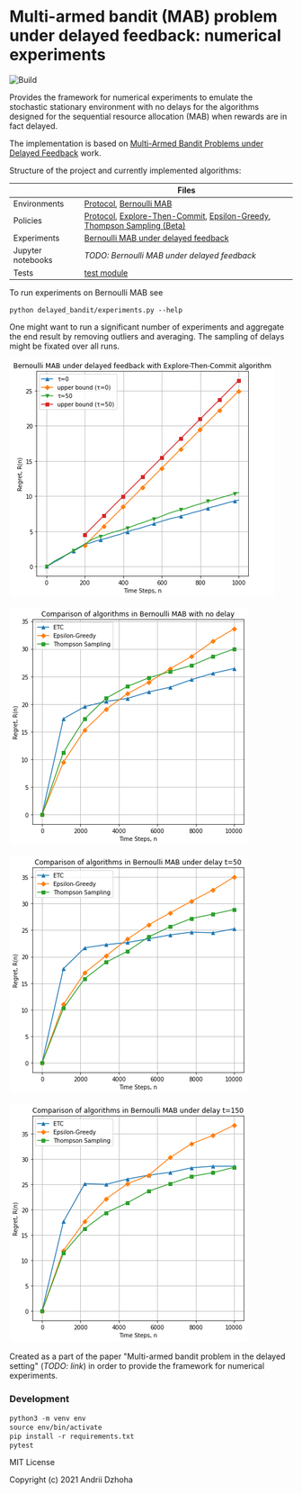 # Multi-armed bandit (MAB) problem under delayed feedback: numerical experiments

![Build](https://github.com/djo/delayed-bandit/workflows/Python%20application/badge.svg)

Provides the framework for numerical experiments to emulate the stochastic stationary environment with no delays
for the algorithms designed for the sequential resource allocation (MAB) when rewards are in fact delayed.

The implementation is based on [Multi-Armed Bandit Problems under Delayed Feedback](https://era.library.ualberta.ca/items/29b7d797-1ad1-463b-b48b-2cdb0f0730f5) work.

Structure of the project and currently implemented algorithms:

||Files|
|-|-|
|Environments|[Protocol](delayed_bandit/environments/environment.py), [Bernoulli MAB](delayed_bandit/environments/bernoulli_bandit.py)|
|Policies|[Protocol](delayed_bandit/policies/policy.py), [Explore-Then-Commit](delayed_bandit/policies/etc.py), [Epsilon-Greedy](delayed_bandit/policies/epsilon_greedy.py), [Thompson Sampling (Beta)](delayed_bandit/policies/beta_thompson_sampling.py)|
|Experiments|[Bernoulli MAB under delayed feedback](delayed_bandit/experiments.py)|
|Jupyter notebooks|*TODO: Bernoulli MAB under delayed feedback*|
|Tests|[test module](delayed_bandit/test/)|

To run experiments on Bernoulli MAB see
```
python delayed_bandit/experiments.py --help
```

One might want to run a significant number of experiments and aggregate the end result by removing outliers and averaging.
The sampling of delays might be fixated over all runs.

![Bernoulli MAB under delayed feedback with Explore-Then-Commit algorithm](bernoulli-mab-explore-then-commit.png)

![Comparison of algorithms in Bernoulli MAB with no delays](all-algorithms-no-delay.png)

![Comparison of algorithms in Bernoulli MAB under delay t=50](all-algorithms-delay-50.png)

![Comparison of algorithms in Bernoulli MAB under delay t=150](all-algorithms-delay-150.png)

Created as a part of the paper "Multi-armed bandit problem in the delayed setting" (*TODO: link*)
in order to provide the framework for numerical experiments.

### Development

```
python3 -m venv env
source env/bin/activate
pip install -r requirements.txt
pytest
```

MIT License

Copyright (c) 2021 Andrii Dzhoha
